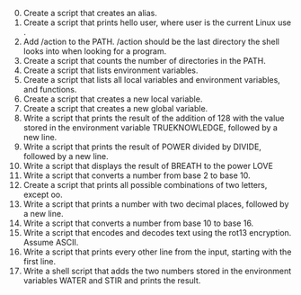 0. Create a script that creates an alias.
1. Create a script that prints hello user, where user is the current Linux use .
2. Add /action to the PATH. /action should be the last directory the shell looks into when looking for a program.
3. Create a script that counts the number of directories in the PATH.
4. Create a script that lists environment variables.
5. Create a script that lists all local variables and environment variables, and functions.
6. Create a script that creates a new local variable.
7. Create a script that creates a new global variable.
8. Write a script that prints the result of the addition of 128 with the value stored in the environment variable TRUEKNOWLEDGE, followed by a new line.
9. Write a script that prints the result of POWER divided by DIVIDE, followed by a new line.
10. Write a script that displays the result of BREATH to the power LOVE
11. Write a script that converts a number from base 2 to base 10.
12. Create a script that prints all possible combinations of two letters, except oo.
13. Write a script that prints a number with two decimal places, followed by a new line.
14. Write a script that converts a number from base 10 to base 16.
15. Write a script that encodes and decodes text using the rot13 encryption. Assume ASCII.
16. Write a script that prints every other line from the input, starting with the first line.
17. Write a shell script that adds the two numbers stored in the environment variables WATER and STIR and prints the result.

